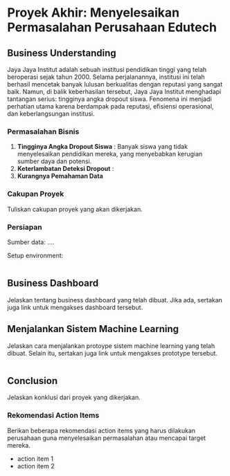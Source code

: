 # Proyek Akhir: Menyelesaikan Permasalahan Perusahaan Edutech

## Business Understanding

Jaya Jaya Institut adalah sebuah institusi pendidikan tinggi yang telah beroperasi sejak tahun 2000. Selama perjalanannya, institusi ini telah berhasil mencetak banyak lulusan berkualitas dengan reputasi yang sangat baik. Namun, di balik keberhasilan tersebut, Jaya Jaya Institut menghadapi tantangan serius: tingginya angka dropout siswa. Fenomena ini menjadi perhatian utama karena berdampak pada reputasi, efisiensi operasional, dan keberlangsungan institusi.

### Permasalahan Bisnis
1. **Tingginya Angka Dropout Siswa** : Banyak siswa yang tidak menyelesaikan pendidikan mereka, yang menyebabkan kerugian sumber daya dan potensi.
2. **Keterlambatan Deteksi Dropout** :
3. **Kurangnya Pemahaman Data**

### Cakupan Proyek
Tuliskan cakupan proyek yang akan dikerjakan.

### Persiapan

Sumber data: ....

Setup environment:
```

```

## Business Dashboard
Jelaskan tentang business dashboard yang telah dibuat. Jika ada, sertakan juga link untuk mengakses dashboard tersebut.

## Menjalankan Sistem Machine Learning
Jelaskan cara menjalankan protoype sistem machine learning yang telah dibuat. Selain itu, sertakan juga link untuk mengakses prototype tersebut.

```

```

## Conclusion
Jelaskan konklusi dari proyek yang dikerjakan.

### Rekomendasi Action Items
Berikan beberapa rekomendasi action items yang harus dilakukan perusahaan guna menyelesaikan permasalahan atau mencapai target mereka.
- action item 1
- action item 2
